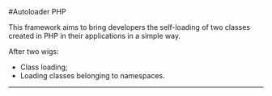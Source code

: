 #Autoloader PHP

This framework aims to bring developers the self-loading of two classes created in PHP in their applications in a simple way.

After two wigs:
* Class loading;
* Loading classes belonging to namespaces.
---

